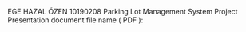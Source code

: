 EGE HAZAL ÖZEN
10190208
Parking Lot Management System
Project Presentation document file name ( PDF ): 

